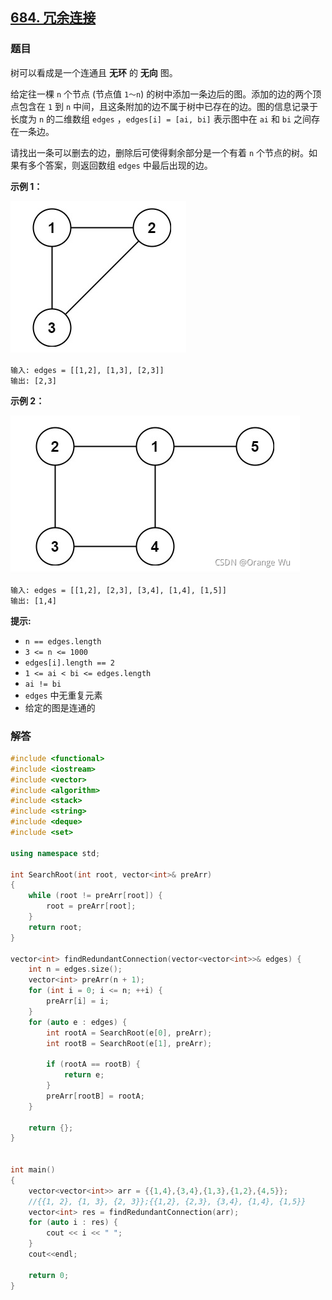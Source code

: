 ## [684. 冗余连接](https://leetcode-cn.com/problems/redundant-connection/)

### 题目

树可以看成是一个连通且 **无环** 的 **无向** 图。

给定往一棵 `n` 个节点 (节点值 `1～n`) 的树中添加一条边后的图。添加的边的两个顶点包含在 `1` 到 `n` 中间，且这条附加的边不属于树中已存在的边。图的信息记录于长度为 `n` 的二维数组 `edges` ，`edges[i] = [ai, bi]` 表示图中在 `ai` 和 `bi` 之间存在一条边。

请找出一条可以删去的边，删除后可使得剩余部分是一个有着 `n` 个节点的树。如果有多个答案，则返回数组 `edges` 中最后出现的边。

 

**示例 1：**

 ![3](pic/8890e130aa2b4c59afbcc0c86cdee02a-1636281263625.png)


```
输入: edges = [[1,2], [1,3], [2,3]]
输出: [2,3]
```

**示例 2：**

 ![2](pic/acf459624de045a784a1fc0ff4d353ec-1636281258742.png)


```
输入: edges = [[1,2], [2,3], [3,4], [1,4], [1,5]]
输出: [1,4]
```

 

**提示:**

- `n == edges.length`
- `3 <= n <= 1000`
- `edges[i].length == 2`
- `1 <= ai < bi <= edges.length`
- `ai != bi`
- `edges` 中无重复元素
- 给定的图是连通的 

### 解答

```C++
#include <functional>
#include <iostream>
#include <vector>
#include <algorithm>
#include <stack>
#include <string>
#include <deque>
#include <set>

using namespace std;

int SearchRoot(int root, vector<int>& preArr)
{
    while (root != preArr[root]) {
        root = preArr[root];
    }
    return root;
}

vector<int> findRedundantConnection(vector<vector<int>>& edges) {
    int n = edges.size();
    vector<int> preArr(n + 1);
    for (int i = 0; i <= n; ++i) {
        preArr[i] = i;
    }
    for (auto e : edges) {
        int rootA = SearchRoot(e[0], preArr);
        int rootB = SearchRoot(e[1], preArr);

        if (rootA == rootB) {
            return e;
        }
        preArr[rootB] = rootA;
    }

    return {};
}


int main()
{
    vector<vector<int>> arr = {{1,4},{3,4},{1,3},{1,2},{4,5}};
    //{{1, 2}, {1, 3}, {2, 3}};{{1,2}, {2,3}, {3,4}, {1,4}, {1,5}}
    vector<int> res = findRedundantConnection(arr);
    for (auto i : res) {
        cout << i << " ";
    }
    cout<<endl;

    return 0;
}
```